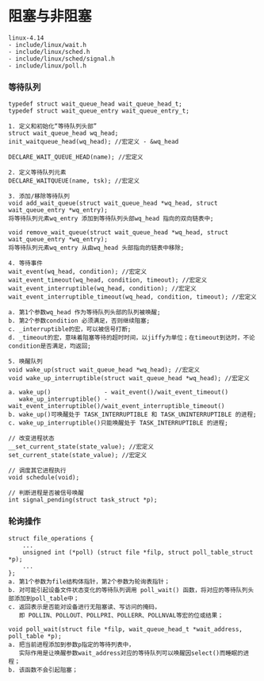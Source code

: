 
# 阻塞与非阻塞
    linux-4.14
    - include/linux/wait.h
    - include/linux/sched.h
    - include/linux/sched/signal.h
    - include/linux/poll.h


### 等待队列
    typedef struct wait_queue_head wait_queue_head_t;
    typedef struct wait_queue_entry wait_queue_entry_t;

    1. 定义和初始化“等待队列头部”
    struct wait_queue_head wq_head;
    init_waitqueue_head(wq_head); //宏定义 - &wq_head

    DECLARE_WAIT_QUEUE_HEAD(name); //宏定义

    2. 定义等待队列元素
    DECLARE_WAITQUEUE(name, tsk); //宏定义

    3. 添加/移除等待队列
    void add_wait_queue(struct wait_queue_head *wq_head, struct wait_queue_entry *wq_entry);
    将等待队列元素wq_entry 添加到等待队列头部wq_head 指向的双向链表中;

    void remove_wait_queue(struct wait_queue_head *wq_head, struct wait_queue_entry *wq_entry);
    将等待队列元素wq_entry 从由wq_head 头部指向的链表中移除;

    4. 等待事件
    wait_event(wq_head, condition); //宏定义
    wait_event_timeout(wq_head, condition, timeout); //宏定义
    wait_event_interruptible(wq_head, condition); //宏定义
    wait_event_interruptible_timeout(wq_head, condition, timeout); //宏定义

    a. 第1个参数wq_head 作为等待队列头部的队列被唤醒;
    b. 第2个参数condition 必须满足，否则继续阻塞;
    c. _interruptible的宏，可以被信号打断;
    d. _timeout的宏，意味着阻塞等待的超时时间，以jiffy为单位；在timeout到达时，不论condition是否满足，均返回;

    5. 唤醒队列
    void wake_up(struct wait_queue_head *wq_head); //宏定义
    void wake_up_interruptible(struct wait_queue_head *wq_head); //宏定义

    a. wake_up()               - wait_event()/wait_event_timeout()
       wake_up_interruptible() - wait_event_interruptible()/wait_event_interruptible_timeout()
    b. wake_up()可唤醒处于 TASK_INTERRUPTIBLE 和 TASK_UNINTERRUPTIBLE 的进程;
    c. wake_up_interruptible()只能唤醒处于 TASK_INTERRUPTIBLE 的进程;

    // 改变进程状态
    __set_current_state(state_value); //宏定义
    set_current_state(state_value); //宏定义

    // 调度其它进程执行
    void schedule(void);

    // 判断进程是否被信号唤醒
    int signal_pending(struct task_struct *p);


### 轮询操作
    struct file_operations {
        ...
        unsigned int (*poll) (struct file *filp, struct poll_table_struct *p);
        ...
    };
    a. 第1个参数为file结构体指针，第2个参数为轮询表指针；
    b. 对可能引起设备文件状态变化的等待队列调用 poll_wait() 函数，将对应的等待队列头部添加到poll_table中；
    c. 返回表示是否能对设备进行无阻塞读、写访问的掩码，
       即 POLLIN、POLLOUT、POLLPRI、POLLERR、POLLNVAL等宏的位或结果；

    void poll_wait(struct file *filp, wait_queue_head_t *wait_address, poll_table *p);
    a. 把当前进程添加到参数p指定的等待列表中，
       实际作用是让唤醒参数wait_address对应的等待队列可以唤醒因select()而睡眠的进程；
    b. 该函数不会引起阻塞；
